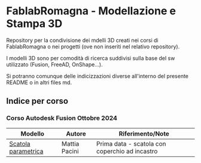 FablabRomagna - Modellazione e Stampa 3D
========================================

Repository per la condivisione dei mdelli 3D creati nei corsi di FablabRomagna o nei progetti (ove non inseriti nel relativo repository).

I modelli 3D sono per comodità di ricerca suddivisi sulla base del sw utilizzato (Fusion, FreeAD, OnShape...).

Si potranno comunque delle indicizzazioni diverse all'interno del presente README o in altri files md.



## Indice per corso

### Corso Autodesk Fusion Ottobre 2024


| Modello | Autore | Riferimento/Note |
| --- | --- | --- |
| [Scatola parametrica](modelli3d_fusion/Mattia/Scatola_parametrica_configurabile.f3z) | Mattia Pacini | Prima data  - scatola con coperchio ad incastro  |
